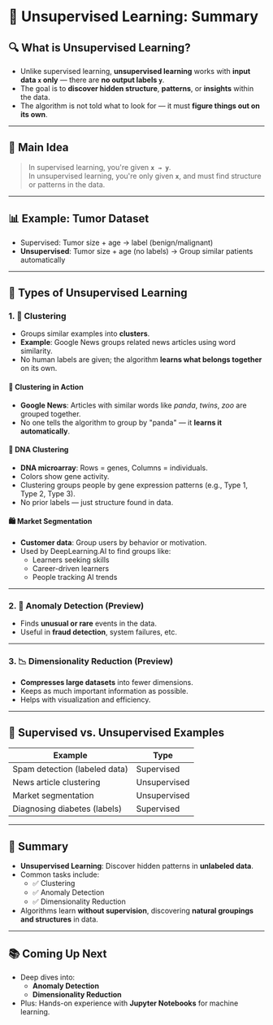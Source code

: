 # 🧠 Unsupervised Learning: Summary

## 🔍 What is Unsupervised Learning?

- Unlike supervised learning, **unsupervised learning** works with **input data `x` only** — there are **no output labels `y`**.
- The goal is to **discover hidden structure**, **patterns**, or **insights** within the data.
- The algorithm is not told what to look for — it must **figure things out on its own**.

---

## 🧩 Main Idea

> In supervised learning, you're given **`x → y`**.  
> In unsupervised learning, you're only given **`x`**, and must find structure or patterns in the data.

---

## 📊 Example: Tumor Dataset

- Supervised: Tumor size + age → label (benign/malignant)
- **Unsupervised**: Tumor size + age (no labels) → Group similar patients automatically

---

## 📌 Types of Unsupervised Learning

### 1. 🔵 Clustering

- Groups similar examples into **clusters**.
- **Example**: Google News groups related news articles using word similarity.
- No human labels are given; the algorithm **learns what belongs together** on its own.

#### 📰 Clustering in Action

- **Google News**: Articles with similar words like *panda*, *twins*, *zoo* are grouped together.
- No one tells the algorithm to group by "panda" — it **learns it automatically**.

#### 🧬 DNA Clustering

- **DNA microarray**: Rows = genes, Columns = individuals.
- Colors show gene activity.
- Clustering groups people by gene expression patterns (e.g., Type 1, Type 2, Type 3).
- No prior labels — just structure found in data.

#### 🛍️ Market Segmentation

- **Customer data**: Group users by behavior or motivation.
- Used by DeepLearning.AI to find groups like:
  - Learners seeking skills
  - Career-driven learners
  - People tracking AI trends

---

### 2. 🚨 Anomaly Detection (Preview)

- Finds **unusual or rare** events in the data.
- Useful in **fraud detection**, system failures, etc.

---

### 3. 📉 Dimensionality Reduction (Preview)

- **Compresses large datasets** into fewer dimensions.
- Keeps as much important information as possible.
- Helps with visualization and efficiency.

---

## 🧠 Supervised vs. Unsupervised Examples

| Example                        | Type                |
|-------------------------------|---------------------|
| Spam detection (labeled data) | Supervised          |
| News article clustering        | Unsupervised        |
| Market segmentation            | Unsupervised        |
| Diagnosing diabetes (labels)   | Supervised          |

---

## 💬 Summary

- **Unsupervised Learning**: Discover hidden patterns in **unlabeled data**.
- Common tasks include:
  - ✅ Clustering
  - ✅ Anomaly Detection
  - ✅ Dimensionality Reduction
- Algorithms learn **without supervision**, discovering **natural groupings and structures** in data.

---

## 📚 Coming Up Next

- Deep dives into:
  - **Anomaly Detection**
  - **Dimensionality Reduction**
- Plus: Hands-on experience with **Jupyter Notebooks** for machine learning.
